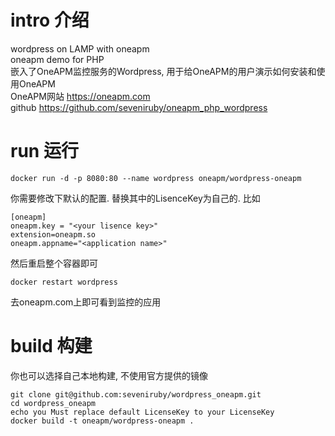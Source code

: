# intro 介绍
wordpress on LAMP with oneapm  
oneapm demo for PHP  
嵌入了OneAPM监控服务的Wordpress, 用于给OneAPM的用户演示如何安装和使用OneAPM  
OneAPM网站 https://oneapm.com  
github https://github.com/seveniruby/oneapm_php_wordpress 

# run 运行
```
docker run -d -p 8080:80 --name wordpress oneapm/wordpress-oneapm
```

你需要修改下默认的配置. 替换其中的LisenceKey为自己的. 比如  

```
[oneapm]
oneapm.key = "<your lisence key>"
extension=oneapm.so
oneapm.appname="<application name>"
```

然后重启整个容器即可  

```
docker restart wordpress
```  
去oneapm.com上即可看到监控的应用

# build 构建
你也可以选择自己本地构建, 不使用官方提供的镜像  

```
git clone git@github.com:seveniruby/wordpress_oneapm.git
cd wordpress_oneapm
echo you Must replace default LicenseKey to your LicenseKey
docker build -t oneapm/wordpress-oneapm .
```

